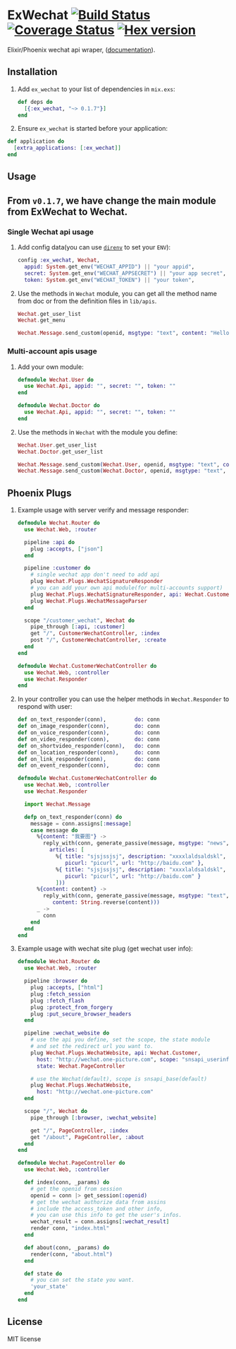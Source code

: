 # ExWechat [![Build Status](https://travis-ci.org/h1u2i3/ex_wechat.svg?branch=master)](https://travis-ci.org/h1u2i3/ex_wechat.svg?branch=master) [![Coverage Status](https://coveralls.io/repos/github/h1u2i3/ex_wechat/badge.svg?branch=develop)](https://coveralls.io/github/h1u2i3/ex_wechat?branch=develop) [![Hex version](https://img.shields.io/hexpm/v/ex_wechat.svg "Hex version")](https://hex.pm/packages/ex_wechat)

Elixir/Phoenix wechat api wraper, ([documentation](http://hexdocs.pm/ex_wechat/)).

## Installation

1. Add `ex_wechat` to your list of dependencies in `mix.exs`:

    ```elixir
    def deps do
      [{:ex_wechat, "~> 0.1.7"}]
    end
    ```

2. Ensure `ex_wechat` is started before your application:

  ```elixir
  def application do
    [extra_applications: [:ex_wechat]]
  end
  ```

## Usage

## From `v0.1.7`, we have change the main module from ExWechat to Wechat.

### Single Wechat api usage
1. Add config data(you can use [`direnv`](https://github.com/direnv/direnv) to set your `ENV`):

    ```elixir
    config :ex_wechat, Wechat,
      appid: System.get_env("WECHAT_APPID") || "your appid",
      secret: System.get_env("WECHAT_APPSECRET") || "your app secret",
      token: System.get_env("WECHAT_TOKEN") || "your token",
    ```

2. Use the methods in `Wechat` module, you can get all the method name
   from doc or from the definition files in `lib/apis`.

    ```elixir
    Wechat.get_user_list
    Wechat.get_menu

    Wechat.Message.send_custom(openid, msgtype: "text", content: "Hello!")
    ```

### Multi-account apis usage
1. Add your own module:

    ```elixir
    defmodule Wechat.User do
      use Wechat.Api, appid: "", secret: "", token: ""
    end

    defmodule Wechat.Doctor do
      use Wechat.Api, appid: "", secret: "", token: ""
    end
    ```

2. Use the methods in `Wechat` with the module you define:

    ```elixir
    Wechat.User.get_user_list
    Wechat.Doctor.get_user_list

    Wechat.Message.send_custom(Wechat.User, openid, msgtype: "text", content: "Hello!")
    Wechat.Message.send_custom(Wechat.Doctor, openid, msgtype: "text", content: "Hello!")
    ```

## Phoenix Plugs
1. Example usage with server verify and message responder:

    ```elixir
    defmodule Wechat.Router do
      use Wechat.Web, :router

      pipeline :api do
        plug :accepts, ["json"]
      end

      pipeline :customer do
        # single wechat app don't need to add api
        plug Wechat.Plugs.WechatSignatureResponder
        # you can add your own api module(for multi-accounts support)
        plug Wechat.Plugs.WechatSignatureResponder, api: Wechat.Customer
        plug Wechat.Plugs.WechatMessageParser
      end

      scope "/customer_wechat", Wechat do
        pipe_through [:api, :customer]
        get "/", CustomerWechatController, :index
        post "/", CustomerWechatController, :create
      end
    end

    defmodule Wechat.CustomerWechatController do
      use Wechat.Web, :controller
      use Wechat.Responder
    end
    ```
2. In your controller you can use the helper methods in `Wechat.Responder`
to respond with user:

    ```elixir
    def on_text_responder(conn),         do: conn
    def on_image_responder(conn),        do: conn
    def on_voice_responder(conn),        do: conn
    def on_video_responder(conn),        do: conn
    def on_shortvideo_responder(conn),   do: conn
    def on_location_responder(conn),     do: conn
    def on_link_responder(conn),         do: conn
    def on_event_responder(conn),        do: conn
    ```

    ```elixir
    defmodule Wechat.CustomerWechatController do
      use Wechat.Web, :controller
      use Wechat.Responder

      import Wechat.Message

      defp on_text_responder(conn) do
        message = conn.assigns[:message]
        case message do
          %{content: "我要图"} ->
            reply_with(conn, generate_passive(message, msgtype: "news",
              articles: [
                %{ title: "sjsjssjsj", description: "xxxxlaldsaldskl",
                   picurl: "picurl", url: "http://baidu.com" },
                %{ title: "sjsjssjsj", description: "xxxxlaldsaldskl",
                   picurl: "picurl", url: "http://baidu.com" }
                ]))
          %{content: content} ->
            reply_with(conn, generate_passive(message, msgtype: "text",
               content: String.reverse(content)))
          _ ->
            conn
        end
      end
    end
    ```

3. Example usage with wechat site plug (get wechat user info):

    ```elixir
    defmodule Wechat.Router do
      use Wechat.Web, :router

      pipeline :browser do
        plug :accepts, ["html"]
        plug :fetch_session
        plug :fetch_flash
        plug :protect_from_forgery
        plug :put_secure_browser_headers
      end

      pipeline :wechat_website do
        # use the api you define, set the scope, the state module
        # and set the redirect url you want to.
        plug Wechat.Plugs.WechatWebsite, api: Wechat.Customer,
          host: "http://wechat.one-picture.com", scope: "snsapi_userinfo",
          state: Wechat.PageController

        # use the Wechat(default), scope is snsapi_base(default)
        plug Wechat.Plugs.WechatWebsite,
          host: "http://wechat.one-picture.com"
      end

      scope "/", Wechat do
        pipe_through [:browser, :wechat_website]

        get "/", PageController, :index
        get "/about", PageController, :about
      end
    end
    ```

    ```elixir
    defmodule Wechat.PageController do
      use Wechat.Web, :controller

      def index(conn, _params) do
        # get the openid from session
        openid = conn |> get_session(:openid)
        # get the wechat authorize data from assins
        # include the access_token and other info,
        # you can use this info to get the user's infos.
        wechat_result = conn.assigns[:wechat_result]
        render conn, "index.html"
      end

      def about(conn, _params) do
        render(conn, "about.html")
      end

      def state do
        # you can set the state you want.
        'your_state'
      end
    end
    ```

## License
MIT license
